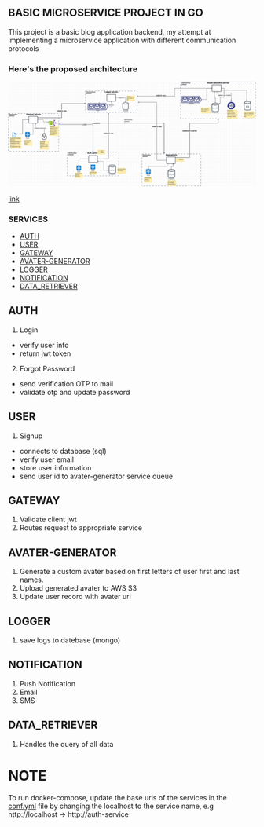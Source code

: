 ## BASIC MICROSERVICE PROJECT IN GO

This project is a basic blog application backend, my attempt at implementing a microservice application with different communication protocols

### Here's the proposed architecture 
![microservice-architecture image](microservice-architecture.png)

[link](https://drive.google.com/file/d/1xaSWEzuC7NARDynK8X6u38MIRKt9ptMt/view?usp=sharing)


### SERVICES
- [AUTH](#auth)
- [USER](#user)
- [GATEWAY](#gateway)
- [AVATER-GENERATOR](#avater-generator)
- [LOGGER](#logger)
- [NOTIFICATION](#notification)
- [DATA\_RETRIEVER](#data_retriever)


## AUTH
1. Login
  - verify user info
  - return jwt token
2. Forgot Password
  - send verification OTP to mail
  - validate otp and update password

## USER
1. Signup
  - connects to database (sql)
  - verify user email
  - store user information
  - send user id to avater-generator service queue

## GATEWAY
1. Validate client jwt
2. Routes request to appropriate service
  
## AVATER-GENERATOR
1. Generate a custom avater based on first letters of user first and last names.
2. Upload generated avater to AWS S3
3. Update user record with avater url

## LOGGER
1. save logs to datebase (mongo)

## NOTIFICATION
1. Push Notification
2. Email
3. SMS

## DATA_RETRIEVER
1. Handles the query of all data

# NOTE
To run docker-compose, update the base urls of the services in the [conf.yml](https://github.com/ShowBaba/microservice-sample-go/blob/main/gateway-service/conf.yaml) file by changing the localhost to the service name, e.g http://localhost -> http://auth-service